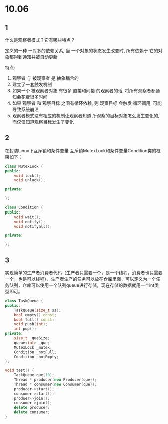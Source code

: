 # 10.06

## 1

什么是观察者模式？它有哪些特点？

定义的一种 一对多的依赖关系, 当 一个对象的状态发生改变时, 所有依赖于 它的对象都得到通知并被自动更新

特点:

1. 观察者 与 被观察者 是 抽象耦合的
2. 建立了一套触发机制
3. 如果一个 被观察者对象 有很多 直接和间接 的观察者的话, 将所有观察者都通知会花费很多时间
4. 如果 观察者 和 观察目标 之间有循环依赖, 则 观察目标 会触发 循环调用, 可能导致系统崩溃
5. 观察者模式没有相应的机制让观察者知道 所观察的目标对象怎么发生变化的, 而仅仅知道观察目标发生了变化

## 2

在封装Linux下互斥锁和条件变量
互斥锁MutexLock和条件变量Condition类的框架如下：

```c++
class MutexLock {  
public:      
    void lock();
    void unlock();

private:  

};   

class Condition {   
public:      
    void wait();
    void notify();
    void notifyall();

private:   

};
```

## 3

实现简单的生产者消费者代码（生产者只需要一个，是一个线程，消费者也只需要一个，也是可以线程），生产者生产的任务可以放在仓库里面，可以定义为一个任务队列，仓库可以使用一个队列queue进行存储，现在存储的数据就用一个int类型即可。

```c++
class TaskQueue {
public:
    TaskQueue(size_t sz);
    bool empty() const;
    bool full() const;
    void push(int);
    int pop();
private:
    size_t _queSize;
    queue<int> _que;
    MutexLock _mutex;
    Condition _notFull;
    Condition _notEmpty;
};

void test() {    
    TaskQueue que(10);    
    Thread * producer(new Producer(que));    
    Thread * consumer(new Consumer(que));    
    producer->start();    
    consumer->start();    
    produer->join();    
    consumer->join();    
    delete producer;    
    delete consumer;
}
```
